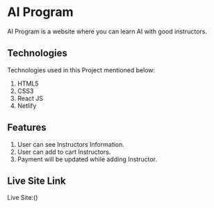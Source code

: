 # AI Program
 AI Program is a website where you can learn AI with good instructors.

## Technologies

Technologies used in this Project mentioned below:

1. HTML5
2. CSS3
4. React JS
5. Netlify

## Features
1. User can see Instructors Information.
2. User can add to cart Instructors.
3. Payment will be updated while adding Instructor.

## Live Site Link

Live Site:()
